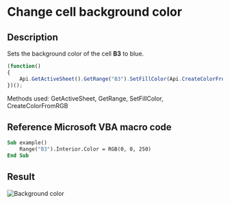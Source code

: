 # Change cell background color

## Description

Sets the background color of the cell **B3** to blue.

<!-- This code snippet is shown in the screenshot. -->

<!-- eslint-skip -->

``` ts
(function()
{
    Api.GetActiveSheet().GetRange("B3").SetFillColor(Api.CreateColorFromRGB(0, 0, 250));
})();
```

Methods used: GetActiveSheet, GetRange, SetFillColor, CreateColorFromRGB

## Reference Microsoft VBA macro code

``` vb
Sub example()
    Range("B3").Interior.Color = RGB(0, 0, 250)
End Sub
```

## Result

![Background color](/assets/images/plugins/background-color.png)
